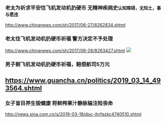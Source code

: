 ### 老太为祈求平安往飞机发动机扔硬币 无精神疾病史`认知障碍，无知土，事与愿违`
http://www.chinanews.com/sh/2017/06-27/8262834.shtml
### 老太往飞机发动机扔硬币祈福 警方决定不予处理
http://www.chinanews.com/sh/2017/06-28/8263427.shtml
![](http://www.chinanews.com/cr/2017/0628/3204422592.jpg)
### 男子朝飞机发动机扔硬币祈福，赔偿航司5万元
https://www.guancha.cn/politics/2019_03_14_493564.shtml
---
### 女子盲目养生毁健康 将鲜榨果汁静脉输注险丧命
http://news.sina.com.cn/s/2019-03-18/doc-ihrfqzkc4740510.shtml